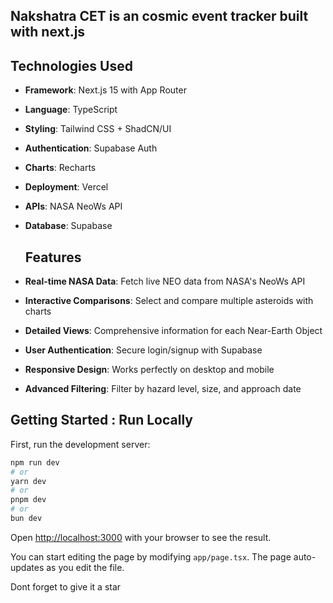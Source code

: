 ## Nakshatra CET is an cosmic event tracker built with next.js

## Technologies Used

- **Framework**: Next.js 15 with App Router
- **Language**: TypeScript
- **Styling**: Tailwind CSS + ShadCN/UI
- **Authentication**: Supabase Auth
- **Charts**: Recharts
- **Deployment**: Vercel
- **APIs**: NASA NeoWs API
- **Database**: Supabase
  
  ## Features

- **Real-time NASA Data**: Fetch live NEO data from NASA's NeoWs API
- **Interactive Comparisons**: Select and compare multiple asteroids with charts
- **Detailed Views**: Comprehensive information for each Near-Earth Object
- **User Authentication**: Secure login/signup with Supabase
- **Responsive Design**: Works perfectly on desktop and mobile
- **Advanced Filtering**: Filter by hazard level, size, and approach date
  
## Getting Started : Run Locally

First, run the development server:

```bash
npm run dev
# or
yarn dev
# or
pnpm dev
# or
bun dev
```

Open [http://localhost:3000](http://localhost:3000) with your browser to see the result.

You can start editing the page by modifying `app/page.tsx`. The page auto-updates as you edit the file.

Dont forget to give it a star
